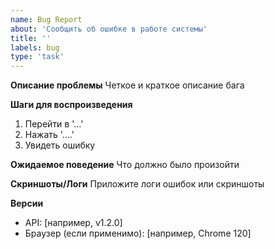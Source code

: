 ```yaml
---
name: Bug Report
about: 'Сообщить об ошибке в работе системы'
title: ''
labels: bug
type: 'task'
---
```


**Описание проблемы**
Четкое и краткое описание бага

**Шаги для воспроизведения**

1. Перейти в '...'
2. Нажать '....'
3. Увидеть ошибку

**Ожидаемое поведение**
Что должно было произойти

**Скриншоты/Логи**
Приложите логи ошибок или скриншоты

**Версии**

- API: [например, v1.2.0]
- Браузер (если применимо): [например, Chrome 120]
